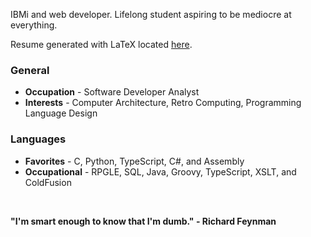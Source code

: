 IBMi and web developer. Lifelong student aspiring to be mediocre at everything. 

Resume generated with LaTeX located [here](https://github.com/barrettotte/Resume/blob/master/barrettotte-resume.pdf).

### General
* **Occupation** - Software Developer Analyst
* **Interests** - Computer Architecture, Retro Computing, Programming Language Design

### Languages
* **Favorites** - C, Python, TypeScript, C#, and Assembly
* **Occupational** - RPGLE, SQL, Java, Groovy, TypeScript, XSLT, and ColdFusion

<!-- TODO: Generate a sweet SVG or something to put here ? -->
<br>

**"I'm smart enough to know that I'm dumb." - Richard Feynman**

